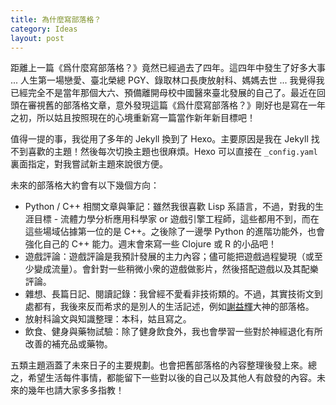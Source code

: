 ```yaml
---
title: 為什麼寫部落格？
category: Ideas
layout: post
---
```


距離上一篇《爲什麼寫部落格？》竟然已經過去了四年。這四年中發生了好多大事 ... 人生第一場戀愛、臺北榮總 PGY、錄取林口長庚放射科、媽媽去世 ... 我覺得我已經完全不是當年那個大六、預備離開母校中國醫來臺北發展的自己了。最近在回頭在審視舊的部落格文章，意外發現這篇《爲什麼寫部落格？》剛好也是寫在一年之初，所以姑且按照現在的心境重新寫一篇當作新年新目標吧！

值得一提的事，我從用了多年的 Jekyll 換到了 Hexo。主要原因是我在 Jekyll 找不到喜歡的主題！然後每次切換主題也很麻煩。Hexo 可以直接在 `_config.yaml` 裏面指定，對我嘗試新主題來說很方便。

未來的部落格大約會有以下幾個方向：

- Python / C++ 相關文章與筆記：雖然我很喜歡 Lisp 系語言，不過，對我的生涯目標 - 流體力學分析應用科學家 or 遊戲引擎工程師，這些都用不到，而在這些場域佔據第一位的是 C++。之後除了一邊學 Python 的進階功能外，也會強化自己的 C++ 能力。週末會來寫一些 Clojure 或 R 的小品吧！
- 遊戲評論：遊戲評論是我預計發展的主力內容；儘可能把遊戲過程變現（或至少變成流量）。會針對一些稍微小衆的遊戲做影片，然後搭配遊戲以及其配樂評論。
- 雜想、長篇日記、閱讀記錄：我曾經不愛看非技術類的。不過，其實技術文到處都有，我後來反而希求的是別人的生活記述，例如[謝益輝](https://yihui.org/cn/)大神的部落格。
- 放射科論文與知識整理：本科，姑且寫之。
- 飲食、健身與藥物試驗：除了健身飲食外，我也會學習一些對於神經退化有所改善的補充品或藥物。

五類主題涵蓋了未來日子的主要規劃。也會把舊部落格的內容整理後發上來。總之，希望生活每件事情，都能留下一些對以後的自己以及其他人有啟發的內容。未來的幾年也請大家多多指教！

